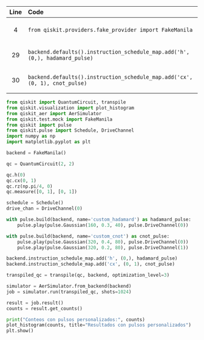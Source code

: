 | Line | Code | Scenario | Reference | Artifact | Refactoring |
| :--: | :--- | :------- | :-------: | :------- | :---------- |
| 4 | `from qiskit.providers.fake_provider import FakeManila` | Deprecation -> The qiskit.providers.fake_provider module is deprecated | qrn_tax_ddbb-e98e0e5764e7f11d822a6a499c74ebce | qiskit.providers.fake_provider | `from qiskit.test.mock import FakeManila` |
| 29 | `backend.defaults().instruction_schedule_map.add('h', (0,), hadamard_pulse)` | Deprecation -> The instruction_schedule_map attribute is deprecated | qrn_tax_ddbb-19d541277dd8493f957c84929a5f538b | instruction_schedule_map | `backend.instruction_schedule_map.add('h', (0,), hadamard_pulse)` |
| 30 | `backend.defaults().instruction_schedule_map.add('cx', (0, 1), cnot_pulse)` | Deprecation -> The instruction_schedule_map attribute is deprecated | qrn_tax_ddbb-19d541277dd8493f957c84929a5f538b | instruction_schedule_map | `backend.instruction_schedule_map.add('cx', (0, 1), cnot_pulse)` |

```python
from qiskit import QuantumCircuit, transpile
from qiskit.visualization import plot_histogram
from qiskit_aer import AerSimulator
from qiskit.test.mock import FakeManila
from qiskit import pulse
from qiskit.pulse import Schedule, DriveChannel
import numpy as np
import matplotlib.pyplot as plt

backend = FakeManila()

qc = QuantumCircuit(2, 2)

qc.h(0)
qc.cx(0, 1)
qc.rz(np.pi/4, 0)
qc.measure([0, 1], [0, 1])

schedule = Schedule()
drive_chan = DriveChannel(0)

with pulse.build(backend, name='custom_hadamard') as hadamard_pulse:
    pulse.play(pulse.Gaussian(160, 0.3, 40), pulse.DriveChannel(0))

with pulse.build(backend, name='custom_cnot') as cnot_pulse:
    pulse.play(pulse.Gaussian(320, 0.4, 80), pulse.DriveChannel(0))
    pulse.play(pulse.Gaussian(320, 0.2, 80), pulse.DriveChannel(1))

backend.instruction_schedule_map.add('h', (0,), hadamard_pulse)
backend.instruction_schedule_map.add('cx', (0, 1), cnot_pulse)

transpiled_qc = transpile(qc, backend, optimization_level=3)

simulator = AerSimulator.from_backend(backend)
job = simulator.run(transpiled_qc, shots=1024)

result = job.result()
counts = result.get_counts()

print("Conteos con pulsos personalizados:", counts)
plot_histogram(counts, title="Resultados con pulsos personalizados")
plt.show()
```